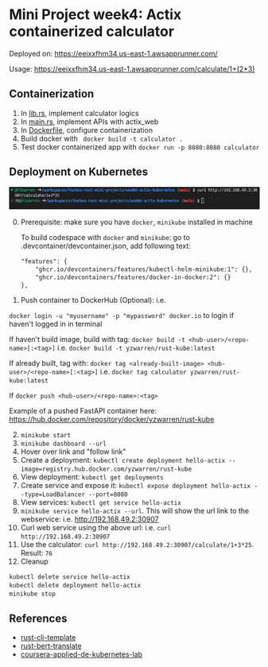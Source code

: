# Mini Project week4: Actix containerized calculator
Deployed on: https://eeixxfhm34.us-east-1.awsapprunner.com/

Usage: https://eeixxfhm34.us-east-1.awsapprunner.com/calculate/1+(2*3)

## Containerization
1. In [lib.rs](https://github.com/nogibjj/Yuzhou-rust-mini-projects/blob/main/week4-actix/src/lib.rs), implement calculator logics 
2. In [main.rs](https://github.com/nogibjj/Yuzhou-rust-mini-projects/blob/main/week4-actix/src/main.rs), implement APIs with actix_web
3. In [Dockerfile](https://github.com/nogibjj/Yuzhou-rust-mini-projects/blob/main/week4-actix/Dockerfile), configure containerization
4. Build docker with ` docker build -t calculator .`
5. Test docker containerized app with `docker run -p 8080:8080 calculator`

## Deployment on Kubernetes
![Proof of minikube success](minikube_success.png)

0. Prerequisite: make sure you have `docker`, `minikube` installed in machine

    To build codespace with `docker` and `minikube`: go to .devcontainer/devcontainer.json, add following text: 

    ``` 
    "features": {
		"ghcr.io/devcontainers/features/kubectl-helm-minikube:1": {},
		"ghcr.io/devcontainers/features/docker-in-docker:2": {}
	},
    ```
1.  Push container to DockerHub (Optional): i.e. 

`docker login -u "myusername" -p "mypassword" docker.io` to login if haven't logged in in terminal

If haven't build image, build with tag: `docker build -t <hub-user>/<repo-name>[:<tag>]` i.e. `docker build -t yzwarren/rust-kube:latest`

If already built, tag with: `docker tag <already-built-image> <hub-user>/<repo-name>[:<tag>]` i.e. `docker tag calculator yzwarren/rust-kube:latest`

If `docker push <hub-user>/<repo-name>:<tag>`

Example of a pushed FastAPI container here:  https://hub.docker.com/repository/docker/yzwarren/rust-kube

2. `minikube start`
3. `minikube dashboard --url`
4. Hover over link and "follow link"
5. Create a deployment: `kubectl create deployment hello-actix --image=registry.hub.docker.com/yzwarren/rust-kube`
6. View deployment: `kubectl get deployments`
7. Create service and expose it: `kubectl expose deployment hello-actix --type=LoadBalancer --port=8080`
8. View services:  `kubectl get service hello-actix`
9.  `minikube service hello-actix --url`. This will show the url link to the webservice: i.e. http://192.168.49.2:30907
10. Curl web service using the above url: i.e. `curl http://192.168.49.2:30907`
11.  Use the calculator: `curl http://192.168.49.2:30907/calculate/1+3*25`. Result: `76`
12. Cleanup
```bash
kubectl delete service hello-actix
kubectl delete deployment hello-actix
minikube stop
````

## References
* [rust-cli-template](https://github.com/kbknapp/rust-cli-template)
* [rust-bert-translate](https://docs.rs/rust-bert/latest/rust_bert/index.html)
* [coursera-applied-de-kubernetes-lab](https://github.com/nogibjj/coursera-applied-de-kubernetes-lab)
